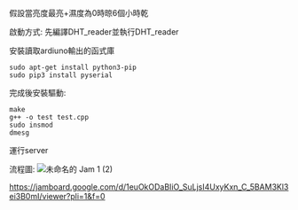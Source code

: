 假設當亮度最亮+濕度為0時晾6個小時乾

啟動方式:
  先編譯DHT_reader並執行DHT_reader
  
  安裝讀取ardiuno輸出的函式庫
  
    sudo apt-get install python3-pip
    sudo pip3 install pyserial

完成後安裝驅動:

    make
    g++ -o test test.cpp
    sudo insmod
    dmesg

運行server


流程圖:
![未命名的 Jam 1 (2)](https://github.com/ntut-Tu/Embedded-Microprocessor-Systems-Lab.-Spring-2024./assets/160988691/ebfa6ae0-6849-40a4-8455-3342b3f4e4d9)


https://jamboard.google.com/d/1euOkODaBIiO_SuLjsI4UxyKxn_C_5BAM3Kl3ei3B0mI/viewer?pli=1&f=0
